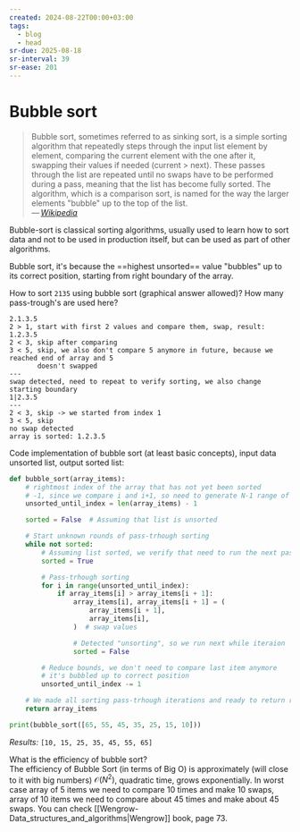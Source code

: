 ```yaml
---
created: 2024-08-22T00:00+03:00
tags:
  - blog
  - head
sr-due: 2025-08-18
sr-interval: 39
sr-ease: 201
---
```


# Bubble sort

> Bubble sort, sometimes referred to as sinking sort, is a simple sorting algorithm that repeatedly steps through the input list element by element, comparing the current element with the one after it, swapping their values if needed (current > next). These passes through the list are repeated until no swaps have to be performed during a pass, meaning that the list has become fully sorted. The algorithm, which is a comparison sort, is named for the way the larger elements "bubble" up to the top of the list.\
> — <cite>[Wikipedia](https://en.wikipedia.org/wiki/Bubble_sort)</cite>

Bubble-sort is classical sorting algorithms, usually used to learn how to sort data and not to be used in production itself, but can be used as part of other algorithms.

Bubble sort, it's because the ==highest unsorted== value "bubbles" up to its correct position, starting from right boundary of the array. <!--SR:!2024-09-08,4,216-->

How to sort `2135` using bubble sort (graphical answer allowed)? How many pass-trough's are used here?
<br class="f">
```
2.1.3.5
2 > 1, start with first 2 values and compare them, swap, result: 1.2.3.5
2 < 3, skip after comparing
3 < 5, skip, we also don't compare 5 anymore in future, because we reached end of array and 5
       doesn't swapped
---
swap detected, need to repeat to verify sorting, we also change starting boundary
1|2.3.5
---
2 < 3, skip -> we started from index 1
3 < 5, skip
no swap detected
array is sorted: 1.2.3.5
```

Code implementation of bubble sort (at least basic concepts), input data unsorted list, output sorted list:
<br class="f">
```python
def bubble_sort(array_items):
    # rightmost index of the array that has not yet been sorted
    # -1, since we compare i and i+1, so need to generate N-1 range of indexes
    unsorted_until_index = len(array_items) - 1

    sorted = False  # Assuming that list is unsorted

    # Start unknown rounds of pass-trhough sorting
    while not sorted:
        # Assuming list sorted, we verify that need to run the next pass-trhough
        sorted = True

        # Pass-trhough sorting
        for i in range(unsorted_until_index):
            if array_items[i] > array_items[i + 1]:
                array_items[i], array_items[i + 1] = (
                    array_items[i + 1],
                    array_items[i],
                )  # swap values

                # Detected "unsorting", so we run next while iteraion
                sorted = False

        # Reduce bounds, we don't need to compare last item anymore
        # it's bubbled up to correct position
        unsorted_until_index -= 1

    # We made all sorting pass-trhough iterations and ready to return results
    return array_items

print(bubble_sort([65, 55, 45, 35, 25, 15, 10]))
```
_Results:_ `[10, 15, 25, 35, 45, 55, 65]`

What is the efficiency of bubble sort?
<br class="f">
The efficiency of Bubble Sort (in terms of Big O) is approximately (will close to it with big numbers) $\mathcal{O}(N^2)$, quadratic time, grows exponentially. In worst case array of 5 items we need to compare 10 times and make 10 swaps, array of 10 items we need to compare about 45 times and make about 45 swaps. You can check [[Wengrow-Data_structures_and_algorithms|Wengrow]] book, page 73.
